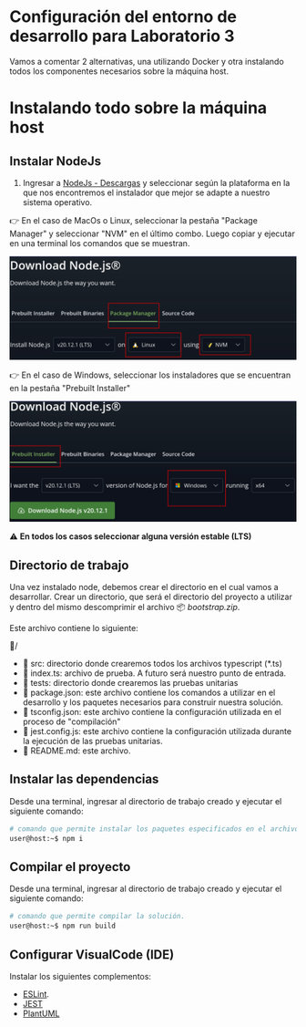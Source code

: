 # Configuración del entorno de desarrollo para Laboratorio 3

Vamos a comentar 2 alternativas, una utilizando Docker y otra instalando todos los componentes necesarios sobre la máquina host.


# Instalando todo sobre la máquina host

## Instalar NodeJs

1. Ingresar a [NodeJs - Descargas](https://nodejs.org/en/download/) y seleccionar según la plataforma en la que nos encontremos el instalador que mejor se adapte a nuestro sistema operativo.

👉 En el caso de MacOs o Linux, seleccionar la pestaña "Package Manager" y seleccionar "NVM" en el último combo. Luego copiar y ejecutar en una terminal los comandos que se muestran.

![Instalador de MacOs o Linux](Configuracion/Mac-Linux.png)

👉 En el caso de Windows, seleccionar los instaladores que se encuentran en la pestaña "Prebuilt Installer"

![Instalador de Windows](Configuracion/win_1.png)


⚠️ **En todos los casos seleccionar alguna versión estable (LTS)**


## Directorio de trabajo

Una vez instalado node, debemos crear el directorio en el cual vamos a desarrollar.
Crear un directorio, que será el directorio del proyecto a utilizar y dentro del mismo descomprimir el archivo 📦 *bootstrap.zip*.

Este archivo contiene lo siguiente:

📂/
 - 📂 src: directorio donde crearemos todos los archivos typescript (\*.ts)
  - 📄 index.ts: archivo de prueba. A futuro será nuestro punto de entrada.
 - 📂 tests: directorio donde crearemos las pruebas unitarias 
 - 📄 package.json: este archivo contiene los comandos a utilizar en el desarrollo y los paquetes necesarios para construir nuestra solución.
 - 📄 tsconfig.json: este archivo contiene la configuración utilizada en el proceso de "compilación"
 - 📄 jest.config.js: este archivo contiene la configuración utilizada durante la ejecución de las pruebas unitarias.
 - 📄 README.md: este archivo.


## Instalar las dependencias

Desde una terminal, ingresar al directorio de trabajo creado y ejecutar el siguiente comando: 

```bash
# comando que permite instalar los paquetes especificados en el archivo package.json
user@host:~$ npm i
```

## Compilar el proyecto

Desde una terminal, ingresar al directorio de trabajo creado y ejecutar el siguiente comando: 

```bash
# comando que permite compilar la solución.
user@host:~$ npm run build
```

## Configurar VisualCode (IDE)

Instalar los siguientes complementos:

* [ESLint](https://marketplace.visualstudio.com/items?itemName=dbaeumer.vscode-eslint).
* [JEST](https://marketplace.visualstudio.com/items?itemName=Orta.vscode-jest)
* [PlantUML](https://marketplace.visualstudio.com/items?itemName=jebbs.plantuml)
